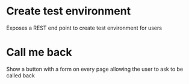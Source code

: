 Create test environment
=======================

Exposes a REST end point to create test environment for users


Call me back
============

Show a button with a form on every page allowing the user to ask to be called back

